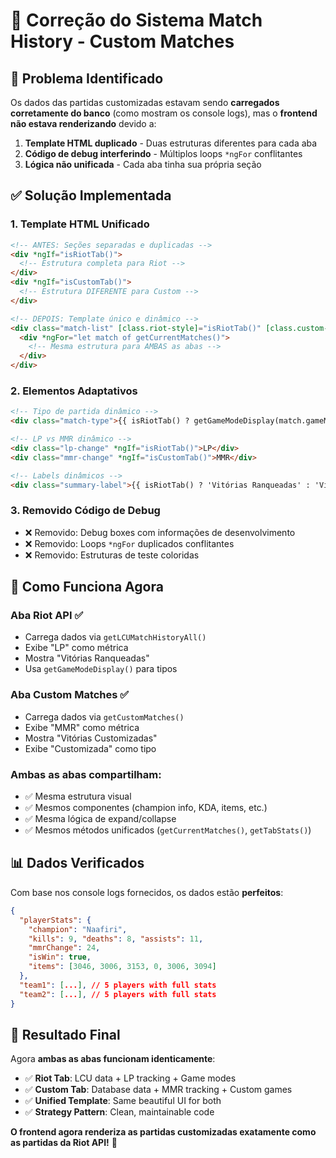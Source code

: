 # 🎉 Correção do Sistema Match History - Custom Matches

## 🐛 Problema Identificado

Os dados das partidas customizadas estavam sendo **carregados corretamente do banco** (como mostram os console logs), mas o **frontend não estava renderizando** devido a:

1. **Template HTML duplicado** - Duas estruturas diferentes para cada aba
2. **Código de debug interferindo** - Múltiplos loops `*ngFor` conflitantes  
3. **Lógica não unificada** - Cada aba tinha sua própria seção

## ✅ Solução Implementada

### 1. **Template HTML Unificado**
```html
<!-- ANTES: Seções separadas e duplicadas -->
<div *ngIf="isRiotTab()">
  <!-- Estrutura completa para Riot -->
</div>
<div *ngIf="isCustomTab()">
  <!-- Estrutura DIFERENTE para Custom -->
</div>

<!-- DEPOIS: Template único e dinâmico -->
<div class="match-list" [class.riot-style]="isRiotTab()" [class.custom-style]="isCustomTab()">
  <div *ngFor="let match of getCurrentMatches()">
    <!-- Mesma estrutura para AMBAS as abas -->
  </div>
</div>
```

### 2. **Elementos Adaptativos**
```html
<!-- Tipo de partida dinâmico -->
<div class="match-type">{{ isRiotTab() ? getGameModeDisplay(match.gameMode) : 'Customizada' }}</div>

<!-- LP vs MMR dinâmico -->
<div class="lp-change" *ngIf="isRiotTab()">LP</div>
<div class="mmr-change" *ngIf="isCustomTab()">MMR</div>

<!-- Labels dinâmicos -->
<div class="summary-label">{{ isRiotTab() ? 'Vitórias Ranqueadas' : 'Vitórias Customizadas' }}</div>
```

### 3. **Removido Código de Debug**
- ❌ Removido: Debug boxes com informações de desenvolvimento
- ❌ Removido: Loops `*ngFor` duplicados conflitantes
- ❌ Removido: Estruturas de teste coloridas

## 🚀 Como Funciona Agora

### **Aba Riot API** ✅
- Carrega dados via `getLCUMatchHistoryAll()`
- Exibe "LP" como métrica
- Mostra "Vitórias Ranqueadas"
- Usa `getGameModeDisplay()` para tipos

### **Aba Custom Matches** ✅  
- Carrega dados via `getCustomMatches()`
- Exibe "MMR" como métrica
- Mostra "Vitórias Customizadas"
- Exibe "Customizada" como tipo

### **Ambas as abas compartilham:**
- ✅ Mesma estrutura visual
- ✅ Mesmos componentes (champion info, KDA, items, etc.)
- ✅ Mesma lógica de expand/collapse
- ✅ Mesmos métodos unificados (`getCurrentMatches()`, `getTabStats()`)

## 📊 Dados Verificados

Com base nos console logs fornecidos, os dados estão **perfeitos**:

```json
{
  "playerStats": {
    "champion": "Naafiri",
    "kills": 9, "deaths": 8, "assists": 11,
    "mmrChange": 24,
    "isWin": true,
    "items": [3046, 3006, 3153, 0, 3006, 3094]
  },
  "team1": [...], // 5 players with full stats
  "team2": [...], // 5 players with full stats
}
```

## 🎯 Resultado Final

Agora **ambas as abas funcionam identicamente**:
- ✅ **Riot Tab**: LCU data + LP tracking + Game modes
- ✅ **Custom Tab**: Database data + MMR tracking + Custom games
- ✅ **Unified Template**: Same beautiful UI for both
- ✅ **Strategy Pattern**: Clean, maintainable code

**O frontend agora renderiza as partidas customizadas exatamente como as partidas da Riot API!** 🎉
